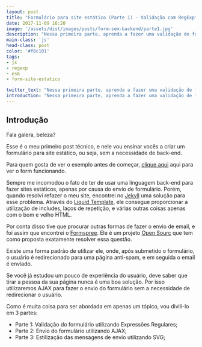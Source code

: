```yaml
---
layout: post
title: "Formulário para site estático (Parte 1) - Validação com RegExp"
date: 2017-11-09 16:20
image: '/assets/dist/images/posts/form-sem-backend/parte1.jpg'
description: "Nessa primeira parte, aprenda a fazer uma validação de formulário dinâmida utilizando Expressões Regulares"
main-class: 'js'
head-class: post
color: '#f8c101'
tags:
- js
- regexp
- es6
- form-site-estatico

twitter_text: "Nessa primeira parte, aprenda a fazer uma validação de formulário dinâmida utilizando Expressões Regulares"
introduction: "Nessa primeira parte, aprenda a fazer uma validação de formulário dinâmida utilizando Expressões Regulares."
---
```


## Introdução

Fala galera, beleza?

Esse é o meu primeiro post técnico, e nele vou ensinar vocês a criar um formulário para site estático, ou seja, sem a necessidade de back-end.

Para quem gosta de ver o exemplo antes de começar, [clique aqui](http://matheusbarone.com/form-sem-backend/) aqui para ver o form funcionando.

Sempre me incomodou o fato de ter de usar uma linguagem back-end para fazer sites estáticos, apenas por causa do envio de formulário. Porém, quando resolvi refazer o meu site, encontrei no [Jekyll](https://jekyllrb.com/) uma solução para esse problema. Através do [Liquid Template](https://github.com/Shopify/liquid/wiki), ele consegue proporcionar a utilização de includes, laços de repetição, e várias outras coisas apenas com o bom e velho HTML.

Por conta disso tive que procurar outras formas de fazer o envio de email, e foi assim que encontrei o [Formspree](https://formspree.io/). Ele é um projeto [Open Sourc](https://github.com/formspree/formspree) que tem como proposta exatamente resolver essa questão.

Existe uma forma padrão de utilizar ele, onde, após submetido o formulário, o usuário é redirecionado para uma página anti-spam, e em seguida o email é enviado.

Se você já estudou um pouco de experiência do usuário, deve saber que tirar a pessoa da sua página nunca é uma boa solução. Por isso utilizaremos AJAX para fazer o envio do formulário sem a necessidade de redirecionar o usuário.

Como é muita coisa para ser abordada em apenas um tópico, vou divili-lo em 3 partes:

- Parte 1: Validação do formulário utilizando Expressões Regulares;
- Parte 2: Envio do formulário utilizando AJAX;
- Parte 3: Estilização das mensagens de envio utilizando SVG;




